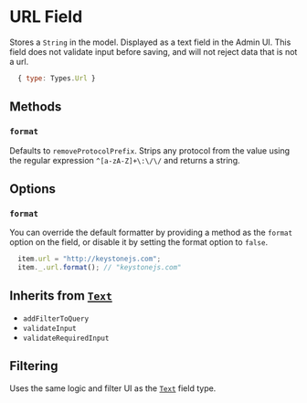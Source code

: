 # URL Field

Stores a `String` in the model.
Displayed as a text field in the Admin UI.
This field does not validate input before saving, and will not reject data that is not a url.

```js
  { type: Types.Url }
```

## Methods

### `format`

Defaults to `removeProtocolPrefix`. Strips any protocol from the value using the regular expression `^[a-zA-Z]+\:\/\/` and returns a string.

## Options

### `format`

You can override the default formatter by providing a method as the `format` option on the field, or disable it by setting the format option to `false`.

```js
  item.url = "http://keystonejs.com";
  item._.url.format(); // "keystonejs.com"
```

## Inherits from [`Text`](../text)

* `addFilterToQuery`
* `validateInput`
* `validateRequiredInput`

## Filtering

Uses the same logic and filter UI as the [`Text`](../text) field type.
